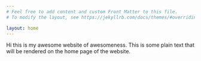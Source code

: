 ```yaml
---
# Feel free to add content and custom Front Matter to this file.
# To modify the layout, see https://jekyllrb.com/docs/themes/#overriding-theme-defaults

layout: home
---
```


Hi this is my awesome website of awesomeness. This is some plain text that will be rendered on the home page of the website. 